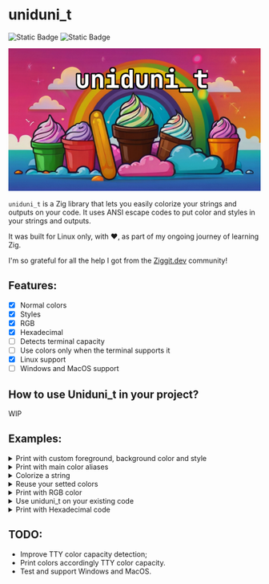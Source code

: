 # uniduni_t

![Static Badge](https://img.shields.io/badge/Zig-v.0.12-%23F7A41D?style=for-the-badge&logo=zig&logoColor=%23F7A41D&color=%23F7A41D)
![Static Badge](https://img.shields.io/badge/tests-passing-black?style=for-the-badge&label=Tests&color=green)

![uniduni_t image](uniduni_t.png)

`uniduni_t` is a Zig library that lets you easily colorize your strings and outputs on your code. It uses ANSI escape codes to put color and styles in your strings and outputs.

It was built for Linux only, with :heart:, as part of my ongoing journey of learning Zig.

I'm so grateful for all the help I got from the [Ziggit.dev](https://ziggit.dev) community!

## Features:

- [x] Normal colors
- [x] Styles
- [x] RGB
- [x] Hexadecimal
- [ ] Detects terminal capacity
- [ ] Use colors only when the terminal supports it
- [x] Linux support
- [ ] Windows and MacOS support

## How to use Uniduni_t in your project?

WIP

## Examples:

<details>
<summary>Print with custom foreground, background color and style</summary>

```
const std = @import("std");
const Uniduni_t = @import("uniduni_t.zig").Uniduni_t;
const attr = @import("attributes.zig");
const Color = attr.Color;
const Style = attr.Style;

pub fn main() !void {
    const stdout = std.io.getStdOut().writer();
    const warn = Uniduni_t.init().add(.{ Color.Foreground.red, Color.Background.black, Style.bold });
    try stdout.print("{s}: This is a warning!\n", .{ warn.format("WARNING") });
}
```

</details>

<details>
<summary>Print with main color aliases</summary>

```
const std = @import("std");
const Uniduni_t = @import("uniduni_t.zig").Uniduni_t;

pub fn main() !void {
    const stdout = std.io.getStdOut().writer();
    const green = Uniduni_t.init().green(.foreground).bold();
    try stdout.print("{s}: success!\n", .{green.format("GREAT")});

    const bg_green = Uniduni_t.init().green(.background).bold();
    try stdout.print("{s}: success!\n", .{bg_green.format("GREAT")});
}
```

</details>

<details>
<summary>Colorize a string</summary>

```
const std = @import("std");
const Uniduni_t = @import("uniduni_t.zig").Uniduni_t;

pub fn main() !void {
    const stdout = std.io.getStdOut().writer();
    const bright_yellow_string = Uniduni_t.init().brightYellow(.foreground).format("This is a bright yellow string");
    try stdout.print("{s}\n", .{bright_yellow_string});
}
```

</details>

<details>
<summary>Reuse your setted colors</summary>

```
const std = @import("std");
const Uniduni_t = @import("uniduni_t.zig").Uniduni_t;

pub fn main() !void {
    const stdout = std.io.getStdOut().writer();
    const magenta = Uniduni_t.init().magenta(.foreground);
    try stdout.print("This is {s}. This is also a magenta word: {s}.\n", .{ magenta.format("magenta"), magenta.format("Uniduni_t") });
}
```

</details>

<details>
<summary>Print with RGB color</summary>

```
const std = @import("std");
const Uniduni_t = @import("uniduni_t.zig").Uniduni_t;
const attr = @import("attributes.zig");
const Color = attr.Color;

pub fn main() !void {
    const stdout = std.io.getStdOut().writer();
    const red = Uniduni_t.init().rgb(102, 0, 0, .foreground); // First way
    const green = Uniduni_t.init().add(.{Color.RGB.fg(0, 102, 0)}); // Second way
    const blue = Uniduni_t.init().add(.{Color.RGB.fg(0, 0, 102)});
    try stdout.print("{s}{s}{s}\n", .{ red.format("R"), green.format("G"), blue.format("B") });

    const bg_red = Uniduni_t.init().rgb(102, 0, 0, .background); // First way
    const bg_green = Uniduni_t.init().add(.{Color.RGB.bg(0, 102, 0)}); // Second way
    const bg_blue = Uniduni_t.init().add(.{Color.RGB.bg(0, 0, 102)});
    try stdout.print("{s}{s}{s}\n", .{ bg_red.format("R"), bg_green.format("G"), bg_blue.format("B") });
}
```

</details>

<details>
<summary>Use uniduni_t on your existing code</summary>

```
const std = @import("std");
const Uniduni_t = @import("uniduni_t.zig").Uniduni_t;

pub fn main() !void {
    const stdout = std.io.getStdOut().writer();
    const uni = Uniduni_t.init().cyan(.foreground);

    try uni.on();
    try stdout.print("This is a cyan string\n", .{});

    try uni.off();
    try stdout.print("This is a default colored string\n", .{});
}
```

</details>

<details>
<summary>Print with Hexadecimal code</summary>

```
const std = @import("std");

const Uniduni_t = @import("uniduni_t.zig").Uniduni_t;
const attr = @import("attributes.zig");
const Color = attr.Color;

pub fn main() !void {
    const stdout = std.io.getStdOut().writer();
    const first = Uniduni_t.init().add(.{ Color.Hex.fg("#a7c080"), Color.Hex.bg("2d353b") }); // First way
    const second = Uniduni_t.init().hex("A7C080", .foreground).hex("#2D353B", .background); // Second way
    try stdout.print("{s}\n", .{first.format("We accept hexadecimal too! Yay!")});
    try stdout.print("{s}\n", .{second.format("Everforest theme is great!")});
}
```

</details>

## TODO:
- Improve TTY color capacity detection;
- Print colors accordingly TTY color capacity.
- Test and support Windows and MacOS.
